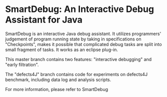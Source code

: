 # SmartDebug: An Interactive Debug Assistant for Java
SmartDebug is an interactive Java debug assistant. It utilizes programmers' judgement of program running state by taking in specifications on "Checkpoints", makes it possible that complicated debug tasks are split into small fragment of tasks. It works as an eclipse plug-in.

This master branch contains two features: "interactive debugging" and "early filtration".

The "defects4J" branch contains code for experiments on defects4J benchmark, including data log and analysis scripts.

For more information, please refer to SmartDebug